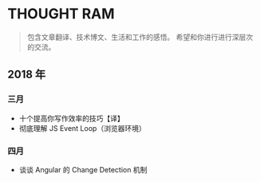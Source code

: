 # THOUGHT RAM

> 包含文章翻译、技术博文、生活和工作的感悟。
> 希望和你进行进行深层次的交流。


## 2018 年

### 三月

* 十个提高你写作效率的技巧【译】
* 彻底理解 JS Event Loop（浏览器环境）

### 四月

* 谈谈 Angular 的 Change Detection 机制 
